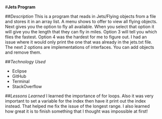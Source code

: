 #**Jets Program**

##*Description*
This is a program that reads in Jets/Flying objects from a file and stores it in an array list. A menu shows to offer to view all flying objects. Next gives you the option to fly all available. When you select that option it will give you the length that they can fly in miles. 
Option 3 will tell you which flies the fastest. Option 4 was the hardest for me to figure out. I had an issue where it would only print the one that was already in the jets.txt file. The next 2 options are implementations of interfaces. 
You can add objects and remove them.

##*Technology Used*
- Eclipse
- GitHub
- Terminal
- StackOverflow

##*Lessons Learned*
I learned the importance of for loops. Also it was very important to set a variable for the index then have it print out the index instead. That helped me fix the issue of the longest range. 
I also learned how great it is to finish something that I thought was impossible at first! 